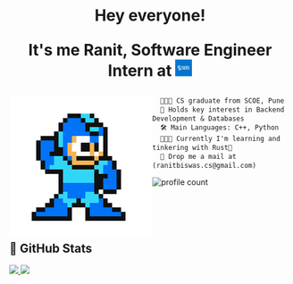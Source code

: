 
<div>
  <h1 align="center">
    Hey everyone!<br>
    <p>It's me Ranit, Software Engineer Intern at <img src="./media/sas-glyph.jpg" width=30 /></p>
    <img src="./media/ranit-hero.gif" align="left" />
  </h1>

  ```
    👨🏻‍🎓 CS graduate from SCOE, Pune
    🚀 Holds key interest in Backend Development & Databases
    🛠️ Main Languages: C++, Python
    🧑🏻‍💻 Currently I'm learning and tinkering with Rust🦀
    📧 Drop me a mail at (ranitbiswas.cs@gmail.com)
  ```
  ![profile count](https://komarev.com/ghpvc/?username=RhoNit&color=green) <br><br><br><br><br>
<div>

<h2 align="left">👀 GitHub Stats</h2>
<div>
  <a href="https://github.com/RhoNit">
    <img width="49%" src="https://github-readme-stats.vercel.app/api?username=RhoNit&theme=radical&title_color=0017ff&hide_border=true">
  </a>

  <a href="https://github.com/RhoNit">
    <img width="49%" src="http://github-readme-streak-stats.herokuapp.com/?api&count_private=true&include_all_commits=true&user=RhoNit&theme=radical&date_format=M%20j%5B%2C%20Y%5D&ring=0017ff&fire=0017ff&sideNums=0017ff&hide_border=true">
  </a>
</div>

